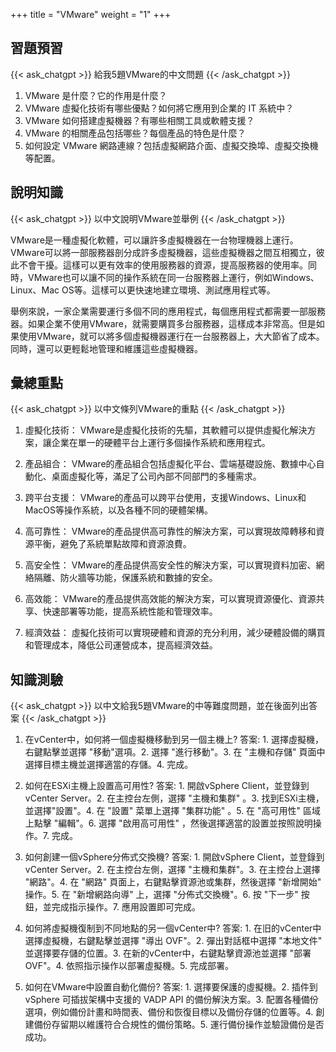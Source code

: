 +++
title = "VMware"
weight = "1"
+++
## 習題預習
{{< ask_chatgpt >}}
給我5題VMware的中文問題
{{< /ask_chatgpt >}}



1. VMware 是什麼？它的作用是什麼？
2. VMware 虛擬化技術有哪些優點？如何將它應用到企業的 IT 系統中？
3. VMware 如何搭建虛擬機器？有哪些相關工具或軟體支援？
4. VMware 的相關產品包括哪些？每個產品的特色是什麼？
5. 如何設定 VMware 網路連線？包括虛擬網路介面、虛擬交換埠、虛擬交換機等配置。   

## 說明知識
{{< ask_chatgpt >}}
以中文說明VMware並舉例
{{< /ask_chatgpt >}}



VMware是一種虛擬化軟體，可以讓許多虛擬機器在一台物理機器上運行。VMware可以將一部服務器剖分成許多虛擬機器，這些虛擬機器之間互相獨立，彼此不會干擾。這樣可以更有效率的使用服務器的資源，提高服務器的使用率。同時，VMware也可以讓不同的操作系統在同一台服務器上運行，例如Windows、Linux、Mac OS等。這樣可以更快速地建立環境、測試應用程式等。

舉例來說，一家企業需要運行多個不同的應用程式，每個應用程式都需要一部服務器。如果企業不使用VMware，就需要購買多台服務器，這樣成本非常高。但是如果使用VMware，就可以將多個虛擬機器運行在一台服務器上，大大節省了成本。同時，還可以更輕鬆地管理和維護這些虛擬機器。   

## 彙總重點
{{< ask_chatgpt >}}
以中文條列VMware的重點
{{< /ask_chatgpt >}}



1. 虛擬化技術：
VMware是虛擬化技術的先驅，其軟體可以提供虛擬化解決方案，讓企業在單一的硬體平台上運行多個操作系統和應用程式。

2. 產品組合：
VMware的產品組合包括虛擬化平台、雲端基礎設施、數據中心自動化、桌面虛擬化等，滿足了公司內部不同部門的多種需求。

3. 跨平台支援：
VMware的產品可以跨平台使用，支援Windows、Linux和MacOS等操作系統，以及各種不同的硬體架構。

4. 高可靠性：
VMware的產品提供高可靠性的解決方案，可以實現故障轉移和資源平衡，避免了系統單點故障和資源浪費。

5. 高安全性：
VMware的產品提供高安全性的解決方案，可以實現資料加密、網絡隔離、防火牆等功能，保護系統和數據的安全。

6. 高效能：
VMware的產品提供高效能的解決方案，可以實現資源優化、資源共享、快速部署等功能，提高系統性能和管理效率。

7. 經濟效益：
虛擬化技術可以實現硬體和資源的充分利用，減少硬體設備的購買和管理成本，降低公司運營成本，提高經濟效益。   

## 知識測驗
{{< ask_chatgpt >}}
以中文給我5題VMware的中等難度問題，並在後面列出答案
{{< /ask_chatgpt >}}



1. 在vCenter中，如何將一個虛擬機移動到另一個主機上?
答案: 1. 選擇虛擬機，右鍵點擊並選擇 "移動"選項。2. 選擇 "進行移動"。3. 在 "主機和存儲" 頁面中選擇目標主機並選擇適當的存儲。4. 完成。

2. 如何在ESXi主機上設置高可用性?
答案: 1. 開啟vSphere Client，並登錄到vCenter Server。2. 在主控台左側，選擇 "主機和集群" 。3. 找到ESXi主機，並選擇"設置"。4. 在 "設置" 菜單上選擇 "集群功能" 。5. 在 "高可用性" 區域上點擊 "編輯"。6. 選擇 "啟用高可用性" ，然後選擇適當的設置並按照說明操作。7. 完成。

3. 如何創建一個vSphere分佈式交換機?
答案: 1. 開啟vSphere Client，並登錄到vCenter Server。2. 在主控台左側，選擇 "主機和集群"。3. 在主控台上選擇 "網路"。4. 在 "網路" 頁面上，右鍵點擊資源池或集群，然後選擇 "新增開始" 操作。5. 在 "新增網路向導" 上，選擇 "分佈式交換機"。6. 按 "下一步" 按鈕，並完成指示操作。7. 應用設置即可完成。

4. 如何將虛擬機復制到不同地點的另一個vCenter中?
答案: 1. 在旧的vCenter中選擇虛擬機，右鍵點擊並選擇 "導出 OVF"。2. 彈出對話框中選擇 "本地文件" 並選擇要存儲的位置。3. 在新的vCenter中，右鍵點擊資源池並選擇 "部署 OVF"。4. 依照指示操作以部署虛擬機。5. 完成部署。

5. 如何在VMware中設置自動化備份?
答案: 1. 選擇要保護的虛擬機。2. 插件到 vSphere 可插拔架構中支援的 VADP API 的備份解決方案。3. 配置各種備份選項，例如備份計畫和時間表、備份和恢復目標以及備份存儲的位置等。4. 創建備份存留期以維護符合合規性的備份策略。5. 運行備份操作並驗證備份是否成功。   

